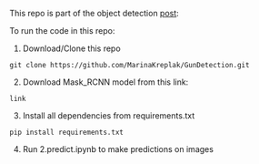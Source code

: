 
This repo is part of the object detection [post](https://towardsdatascience.com/plug-and-play-object-detection-code-in-5-simple-steps-f1975804373e):

To run the code in this repo: 

1. Download/Clone this repo

```
git clone https://github.com/MarinaKreplak/GunDetection.git
```

2. Download Mask_RCNN model from this link:

```
link
```

3. Install all dependencies from requirements.txt

```
pip install requirements.txt 
```

4. Run 2.predict.ipynb to make predictions on images
